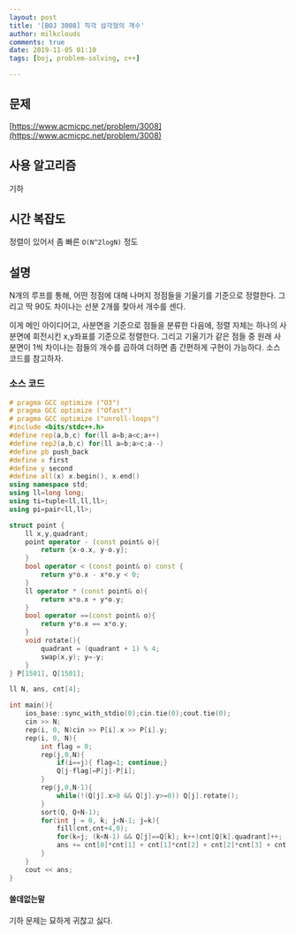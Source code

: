 ```yaml
---
layout: post
title: '[BOJ 3008] 직각 삼각형의 개수'
author: milkclouds
comments: true
date: 2019-11-05 01:10
tags: [boj, problem-solving, c++]

---
```

 

## 문제
[https://www.acmicpc.net/problem/3008](https://www.acmicpc.net/problem/3008)  


## 사용 알고리즘  
기하  


## 시간 복잡도  
정렬이 있어서 좀 빠른 `O(N^2logN)` 정도     



## 설명  
N개의 루프를 통해, 어떤 정점에 대해 나머지 정점들을 기울기를 기준으로 정렬한다. 그리고 딱 90도 차이나는 선분 2개를 찾아서 개수를 센다.  

이게 메인 아이디어고, 사분면을 기준으로 점들을 분류한 다음에, 정렬 자체는 하나의 사분면에 회전시킨 x,y좌표를 기준으로 정렬한다. 그리고 기울기가 같은 점들 중 원래 사분면이 1씩 차이나는 점들의 개수를 곱하여 더하면 좀 간편하게 구현이 가능하다. 소스 코드를 참고하자.  


### 소스 코드  
```cpp
# pragma GCC optimize ("O3")
# pragma GCC optimize ("Ofast")
# pragma GCC optimize ("unroll-loops")
#include <bits/stdc++.h>
#define rep(a,b,c) for(ll a=b;a<c;a++)
#define rep2(a,b,c) for(ll a=b;a>c;a--)
#define pb push_back
#define x first
#define y second
#define all(x) x.begin(), x.end()
using namespace std;
using ll=long long;
using ti=tuple<ll,ll,ll>;
using pi=pair<ll,ll>;

struct point {
	ll x,y,quadrant;
	point operator - (const point& o){
		return {x-o.x, y-o.y};
	}
	bool operator < (const point& o) const {
		return y*o.x - x*o.y < 0;
	}
	ll operator * (const point& o){
		return x*o.x + y*o.y;
	}
	bool operator ==(const point& o){
		return y*o.x == x*o.y;
	}
	void rotate(){
		quadrant = (quadrant + 1) % 4;
		swap(x,y); y=-y;
	}
} P[1501], Q[1501];

ll N, ans, cnt[4];

int main(){
	ios_base::sync_with_stdio(0);cin.tie(0);cout.tie(0);
	cin >> N;
	rep(i, 0, N)cin >> P[i].x >> P[i].y;
	rep(i, 0, N){
		int flag = 0;
		rep(j,0,N){
			if(i==j){ flag=1; continue;}
			Q[j-flag]=P[j]-P[i];
		}
		rep(j,0,N-1){
			while(!(Q[j].x>0 && Q[j].y>=0)) Q[j].rotate();
		}
		sort(Q, Q+N-1);
		for(int j = 0, k; j<N-1; j=k){
			fill(cnt,cnt+4,0);
			for(k=j; (k<N-1) && Q[j]==Q[k]; k++)cnt[Q[k].quadrant]++;
			ans += cnt[0]*cnt[1] + cnt[1]*cnt[2] + cnt[2]*cnt[3] + cnt[3]*cnt[0];
		}
	}
	cout << ans;
}
```




#### 쓸데없는말  

기하 문제는 묘하게 귀찮고 싫다.